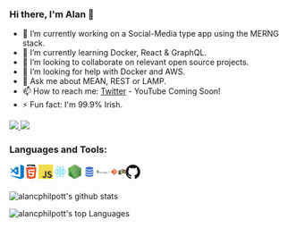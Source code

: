 ### Hi there, I'm Alan 👋

- 🔭 I’m currently working on a Social-Media type app using the MERNG stack.
- 🌱 I’m currently learning Docker, React & GraphQL.
- 👯 I’m looking to collaborate on relevant open source projects.
- 🤔 I’m looking for help with Docker and AWS.
- 💬 Ask me about MEAN, REST or LAMP.
- 📫 How to reach me: [Twitter](https://twitter.com/alanphilpott_) - YouTube Coming Soon!
- ⚡ Fun fact: I'm 99.9% Irish.

<p>
  <a href="https://twitter.com/alanphilpott_">
    <img src="https://img.shields.io/twitter/follow/BOLT2938?label=Twitter&logo=twitter&style=for-the-badge" />
  </a>
  <a href="https://www.linkedin.com/in/philpottalan">
    <img src="https://img.shields.io/badge/-LinkedIn-blue?style=for-the-badge&logo=linkedin" />
  </a>
</p>

### Languages and Tools:

<img align="left" alt="Visual Studio Code" width="26px" src="https://raw.githubusercontent.com/github/explore/80688e429a7d4ef2fca1e82350fe8e3517d3494d/topics/visual-studio-code/visual-studio-code.png" />
<img align="left" alt="HTML5" width="26px" src="https://raw.githubusercontent.com/github/explore/80688e429a7d4ef2fca1e82350fe8e3517d3494d/topics/html/html.png" />
<img align="left" alt="JavaScript" width="26px" src="https://raw.githubusercontent.com/github/explore/80688e429a7d4ef2fca1e82350fe8e3517d3494d/topics/javascript/javascript.png" />
<img align="left" alt="React.js" width="26px" src="https://raw.githubusercontent.com/github/explore/80688e429a7d4ef2fca1e82350fe8e3517d3494d/topics/react/react.png" />
<img align="left" alt="Node.js" width="26px" src="https://raw.githubusercontent.com/github/explore/80688e429a7d4ef2fca1e82350fe8e3517d3494d/topics/nodejs/nodejs.png" />
<img align="left" alt="SQL" width="26px" src="https://raw.githubusercontent.com/github/explore/80688e429a7d4ef2fca1e82350fe8e3517d3494d/topics/sql/sql.png" />
<img align="left" alt="MongoDB" width="26px" src="https://raw.githubusercontent.com/github/explore/80688e429a7d4ef2fca1e82350fe8e3517d3494d/topics/mongodb/mongodb.png" />
<img align="left" alt="Git" width="26px" src="https://raw.githubusercontent.com/github/explore/80688e429a7d4ef2fca1e82350fe8e3517d3494d/topics/git/git.png" />
<img align="left" alt="GitHub" width="26px" src="https://raw.githubusercontent.com/github/explore/78df643247d429f6cc873026c0622819ad797942/topics/github/github.png" />

<br/>
<br/>

![alancphilpott's github stats](https://github-readme-stats.vercel.app/api?username=alancphilpott&count_private=true&show_icons=true&theme=tokyonight)

![alancphilpott's top Languages](https://github-readme-stats.vercel.app/api/top-langs/?username=alancphilpott&layout=compact)
